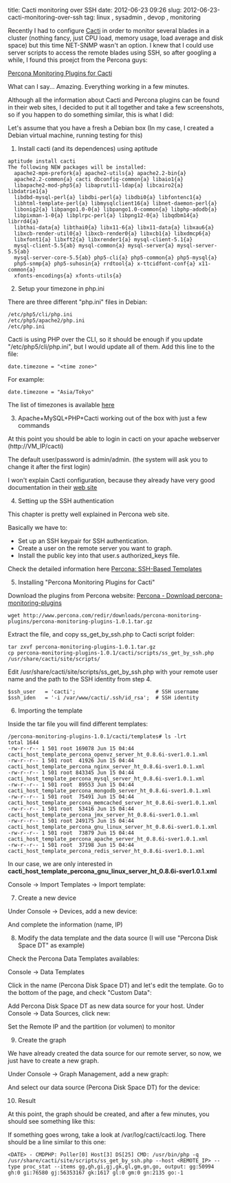 title: Cacti monitoring over SSH
date: 2012-06-23 09:26
slug: 2012-06-23-cacti-monitoring-over-ssh
tag:  linux , sysadmin , devop , monitoring

Recently I had to configure [Cacti](http://www.cacti.net/) in order to monitor several blades in a cluster (nothing fancy, just CPU load, memory usage, load average and disk space) but this time NET-SNMP wasn't an option. I knew that I could use server scripts to access the remote blades using SSH, so after googling a while, I found this proejct from the Percona guys:
    
[Percona Monitoring Plugins for Cacti](http://www.percona.com/doc/percona-monitoring-plugins/cacti/)
    
What can I say... Amazing. Everything working in a few minutes.

Although all the information about Cacti and Percona plugins can be found in their web sites, I decided to put it all together and take a few screenshots, so if you happen to do something similar, this is what I did:

Let's assume that you have a fresh a Debian box (In my case, I created a Debian virtual machine, running testing for this) 

1) Install cacti (and its dependences) using aptitude 
   

```
aptitude install cacti
The following NEW packages will be installed:
  apache2-mpm-prefork{a} apache2-utils{a} apache2.2-bin{a}
  apache2.2-common{a} cacti dbconfig-common{a} libaio1{a}
  libapache2-mod-php5{a} libaprutil1-ldap{a} libcairo2{a} libdatrie1{a}
  libdbd-mysql-perl{a} libdbi-perl{a} libdbi0{a} libfontenc1{a}
  libhtml-template-perl{a} libmysqlclient16{a} libnet-daemon-perl{a}
  libonig2{a} libpango1.0-0{a} libpango1.0-common{a} libphp-adodb{a}
  libpixman-1-0{a} libplrpc-perl{a} libpng12-0{a} libqdbm14{a} librrd4{a}
  libthai-data{a} libthai0{a} libx11-6{a} libx11-data{a} libxau6{a}
  libxcb-render-util0{a} libxcb-render0{a} libxcb1{a} libxdmcp6{a}
  libxfont1{a} libxft2{a} libxrender1{a} mysql-client-5.1{a}
  mysql-client-5.5{ab} mysql-common{a} mysql-server{a} mysql-server-5.5{ab}
  mysql-server-core-5.5{ab} php5-cli{a} php5-common{a} php5-mysql{a}
  php5-snmp{a} php5-suhosin{a} rrdtool{a} x-ttcidfont-conf{a} x11-common{a}
  xfonts-encodings{a} xfonts-utils{a}
```

2) Setup your timezone in php.ini

There are three different "php.ini" files in Debian:

```
/etc/php5/cli/php.ini
/etc/php5/apache2/php.ini
/etc/php.ini
```

Cacti is using PHP over the CLI, so it should be enough if you update "/etc/php5/cli/php.ini", but I would update all of them. Add this line to the file:

```
date.timezone = "<time zone>" 
```

For example: 

```
date.timezone = "Asia/Tokyo"
```

The list of timezones is available [here](http://www.php.net/manual/en/timezones.php)

3) Apache+MySQL+PHP+Cacti working out of the box with just a few commands

At this point you should be able to login in cacti on your apache webserver (http://VM_IP/cacti) 
    
The default user/password is admin/admin. (the system will ask you to change it after the first login)  

I won't explain Cacti configuration, because they already have very good documentation in their [web site](http://www.cacti.net/documentation.php)
    
4) Setting up the SSH authentication

This chapter is pretty well explained in Percona web site. 

Basically we have to:   
- Set up an SSH keypair for SSH authentication.   
- Create a user on the remote server you want to graph.  
- Install the public key into that user.s authorized_keys file.   

Check the detailed information here [Percona: SSH-Based Templates](http://www.percona.com/doc/percona-monitoring-plugins/cacti/ssh-based-templates.html#installing-ssh-based-templates)

5) Installing "Percona Monitoring Plugins for Cacti"     
    
Download the plugins from Percona website: [Percona - Download percona-monitoring-plugins](http://www.percona.com/downloads/percona-monitoring-plugins/)

```
wget http://www.percona.com/redir/downloads/percona-monitoring-plugins/percona-monitoring-plugins-1.0.1.tar.gz
```

Extract the file, and copy ss_get_by_ssh.php to Cacti script folder:

```
tar zxvf percona-monitoring-plugins-1.0.1.tar.gz
cp percona-monitoring-plugins-1.0.1/cacti/scripts/ss_get_by_ssh.php /usr/share/cacti/site/scripts/
```

Edit /usr/share/cacti/site/scripts/ss_get_by_ssh.php with your remote user name and the path to the SSH identity from step 4.

```
$ssh_user   = 'cacti';                          # SSH username
$ssh_iden   = '-i /var/www/cacti/.ssh/id_rsa';  # SSH identity
```

6) Importing the template

Inside the tar file you will find different templates:
      
```
/percona-monitoring-plugins-1.0.1/cacti/templates# ls -lrt
total 1644
-rw-r--r-- 1 501 root 169078 Jun 15 04:44 cacti_host_template_percona_openvz_server_ht_0.8.6i-sver1.0.1.xml
-rw-r--r-- 1 501 root  41926 Jun 15 04:44 cacti_host_template_percona_nginx_server_ht_0.8.6i-sver1.0.1.xml
-rw-r--r-- 1 501 root 843345 Jun 15 04:44 cacti_host_template_percona_mysql_server_ht_0.8.6i-sver1.0.1.xml
-rw-r--r-- 1 501 root  89553 Jun 15 04:44 cacti_host_template_percona_mongodb_server_ht_0.8.6i-sver1.0.1.xml
-rw-r--r-- 1 501 root  75491 Jun 15 04:44 cacti_host_template_percona_memcached_server_ht_0.8.6i-sver1.0.1.xml
-rw-r--r-- 1 501 root  53416 Jun 15 04:44 cacti_host_template_percona_jmx_server_ht_0.8.6i-sver1.0.1.xml
-rw-r--r-- 1 501 root 249175 Jun 15 04:44 cacti_host_template_percona_gnu_linux_server_ht_0.8.6i-sver1.0.1.xml
-rw-r--r-- 1 501 root  73879 Jun 15 04:44 cacti_host_template_percona_apache_server_ht_0.8.6i-sver1.0.1.xml
-rw-r--r-- 1 501 root  37198 Jun 15 04:44 cacti_host_template_percona_redis_server_ht_0.8.6i-sver1.0.1.xml
```

In our case, we are only interested in **cacti_host_template_percona_gnu_linux_server_ht_0.8.6i-sver1.0.1.xml**

Console -> Import Templates -> Import template:     

7) Create a new device

Under Console -> Devices, add a new device:

And complete the information (name, IP)


8) Modify the data template and the data source (I will use "Percona Disk Space DT" as example)

Check the Percona Data Templates availables:

Console -> Data Templates

Click in the name (Percona Disk Space DT) and let's edit the template. Go to the bottom of the page, and check "Custom Data":

Add Percona Disk Space DT as new data source for your host. Under Console -> Data Sources, click new:

Set the Remote IP and the partition (or volumen) to monitor


9) Create the graph

We have already created the data source for our remote server, so now, we just have to create a new graph.

Under Console -> Graph Management, add a new graph:

And select our data source (Percona Disk Space DT) for the device:

10) Result

At this point, the graph should be created, and after a few minutes, you should see something like this:

If something goes wrong, take a look at /var/log/cacti/cacti.log. There should be a line similar to this one:

```
<DATE> - CMDPHP: Poller[0] Host[3] DS[25] CMD: /usr/bin/php -q /usr/share/cacti/site/scripts/ss_get_by_ssh.php --host <REMOTE_IP> --type proc_stat --items gg,gh,gi,gj,gk,gl,gm,gn,go, output: gg:50994 gh:0 gi:76580 gj:56353167 gk:1617 gl:0 gm:0 gn:2135 go:-1
```
